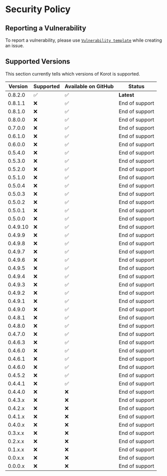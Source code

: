 # Security Policy

## Reporting a Vulnerability
To report a vulnerability, please use [`Vulnerability template`](https://github.com/Haltroy/Korot/issues/new?assignees=Haltroy&labels=bug%2C+help+wanted%2C+vulnerability&template=vulnerability.md&title=Vulnerability+-+) while creating an issue. 

## Supported Versions

This section currently tells which versions of Korot is supported.

| Version | Supported          | Available on GitHub | Status         |
| ------- | ------------------ |---------------------|----------------|
| 0.8.2.0 | :white_check_mark: | :white_check_mark:  | **Latest**     |
| 0.8.1.1 | :x: | :white_check_mark:  | End of support | 
| 0.8.1.0 | :x:                | :white_check_mark:  | End of support | 
| 0.8.0.0 | :x:                | :white_check_mark:  | End of support | 
| 0.7.0.0 | :x:                | :white_check_mark:  | End of support | 
| 0.6.1.0 | :x:                | :white_check_mark:  | End of support |
| 0.6.0.0 | :x:                | :white_check_mark:  | End of support |
| 0.5.4.0 | :x:                | :white_check_mark:  | End of support |
| 0.5.3.0 | :x:                | :white_check_mark:  | End of support |
| 0.5.2.0 | :x:                | :white_check_mark:  | End of support |
| 0.5.1.0 | :x:                | :white_check_mark:  | End of support |
| 0.5.0.4 | :x:                | :white_check_mark:  | End of support |
| 0.5.0.3 | :x:                | :white_check_mark:  | End of support |
| 0.5.0.2 | :x:                | :white_check_mark:  | End of support |
| 0.5.0.1 | :x:                | :white_check_mark:  | End of support |
| 0.5.0.0 | :x:                | :white_check_mark:  | End of support |
| 0.4.9.10| :x:                | :white_check_mark:  | End of support |
| 0.4.9.9 | :x:                | :white_check_mark:  | End of support |
| 0.4.9.8 | :x:                | :white_check_mark:  | End of support |
| 0.4.9.7 | :x:                | :white_check_mark:  | End of support |
| 0.4.9.6 | :x:                | :white_check_mark:  | End of support |
| 0.4.9.5 | :x:                | :white_check_mark:  | End of support |
| 0.4.9.4 | :x:                | :white_check_mark:  | End of support |
| 0.4.9.3 | :x:                | :white_check_mark:  | End of support |
| 0.4.9.2 | :x:                | :white_check_mark:  | End of support |
| 0.4.9.1 | :x:                | :white_check_mark:  | End of support |
| 0.4.9.0 | :x:                | :white_check_mark:  | End of support |
| 0.4.8.1 | :x:                | :white_check_mark:  | End of support |
| 0.4.8.0 | :x:                | :white_check_mark:  | End of support |
| 0.4.7.0 | :x:                | :white_check_mark:  | End of support |
| 0.4.6.3 | :x:                | :white_check_mark:  | End of support |
| 0.4.6.0 | :x:                | :white_check_mark:  | End of support |
| 0.4.6.1 | :x:                | :white_check_mark:  | End of support |
| 0.4.6.0 | :x:                | :white_check_mark:  | End of support |
| 0.4.5.2 | :x:                | :white_check_mark:  | End of support |
| 0.4.4.1 | :x:                | :white_check_mark:  | End of support |
| 0.4.4.0 | :x:                | :x:                 | End of support |
| 0.4.3.x | :x:                | :x:                 | End of support |
| 0.4.2.x | :x:                | :x:                 | End of support |
| 0.4.1.x | :x:                | :x:                 | End of support |
| 0.4.0.x | :x:                | :x:                 | End of support |
| 0.3.x.x | :x:                | :x:                 | End of support |
| 0.2.x.x | :x:                | :x:                 | End of support |
| 0.1.x.x | :x:                | :x:                 | End of support |
| 0.0.x.x | :x:                | :x:                 | End of support |
| 0.0.0.x | :x:                | :x:                 | End of support |
